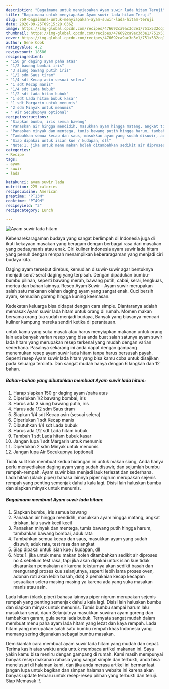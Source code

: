 ```yaml
---
description: "Bagaimana untuk menyiapakan Ayam suwir lada hitam Teruji"
title: "Bagaimana untuk menyiapakan Ayam suwir lada hitam Teruji"
slug: 759-bagaimana-untuk-menyiapakan-ayam-suwir-lada-hitam-teruji
date: 2020-09-25T09:15:28.036Z
image: https://img-global.cpcdn.com/recipes/476692ca9ac3d3e1/751x532cq70/ayam-suwir-lada-hitam-foto-resep-utama.jpg
thumbnail: https://img-global.cpcdn.com/recipes/476692ca9ac3d3e1/751x532cq70/ayam-suwir-lada-hitam-foto-resep-utama.jpg
cover: https://img-global.cpcdn.com/recipes/476692ca9ac3d3e1/751x532cq70/ayam-suwir-lada-hitam-foto-resep-utama.jpg
author: Gene Cook
ratingvalue: 4.2
reviewcount: 18586
recipeingredient:
- "150 gr daging ayam paha atas"
- "1/2 bawang bombai iris"
- "3 siung bawang putih iris"
- "1/2 sdm Saus tiram"
- "1/4 sdt Kecap asin sesuai selera"
- "1 sdt Kecap manis"
- "1/4 sdt Lada bubuk"
- "1/2 sdt Lada hitam bubuk"
- "1 sdt Lada hitam bubuk kasar"
- "1 sdt Margarin untuk menumis"
- "2 sdm Minyak untuk menumis"
- " Air Secukupnya optional"
recipeinstructions:
- "Siapkan bumbu, iris semua bawang"
- "Panaskan air hingga mendidih, masukkan ayam hingga matang, angkat tiriskan, lalu suwir kecil kecil"
- "Panaskan minyak dan mentega, tumis bawang putih hingga harum, tambahkan bawang bombai, aduk rata"
- "Tambahkan semua kecap dan saus, masukkan ayam yang sudah disuwir, aduk rata, test rasa dan angkat"
- "Siap dipakai untuk isian kue / kudapan, dll"
- "Note:1. jika untuk menu makan boleh ditambahkan sedikit air diproses no 4 sebelum test rasa, tapi jika akan dipakai untuk isian kue tidak disarankan pemakaian air karena teksturnya akan sedikit basah dan mengurangi proses kue selanjutnya, seperti lebih lama proses oven, adonan roti akan lebih basah, dsb) 2.pemakaian kecap kecapan sesuaikan selera masing masing ya karena ada yang suka masakan manis atau asin."
categories:
- Recipe
tags:
- ayam
- suwir
- lada

katakunci: ayam suwir lada 
nutrition: 225 calories
recipecuisine: American
preptime: "PT13M"
cooktime: "PT49M"
recipeyield: "3"
recipecategory: Lunch

---
```



![Ayam suwir lada hitam](https://img-global.cpcdn.com/recipes/476692ca9ac3d3e1/751x532cq70/ayam-suwir-lada-hitam-foto-resep-utama.jpg)

Kebenarekaragaman budaya yang sangat berlimpah di Indonesia juga di ikuti kekayaan masakan yang beragam dengan berbagai rasa dari masakan yang pedas,manis atau enak. Ciri kuliner Indonesia ayam suwir lada hitam yang penuh dengan rempah menampilkan keberaragaman yang menjadi ciri budaya kita.


Daging ayam tersebut direbus, kemudian disuwir-suwir agar bentuknya menjadi serat-serat daging yang terpisah. Dengan dipadukan bumbu-bumbu pilihan, seperti bawang merah, bawang putih, cabai, serai, lengkuas, merica dan bahan lainnya. Resep Ayam Suwir - Ayam suwir merupakan salah satu makanan olahan daging ayam yang sangat enak. Cuci bersih ayam, kemudian goreng hingga kuning keemasan.

Kedekatan keluarga bisa didapat dengan cara simple. Diantaranya adalah memasak Ayam suwir lada hitam untuk orang di rumah. Momen makan bersama orang tua sudah menjadi budaya, Banyak yang biasanya mencari kuliner kampung mereka sendiri ketika di perantauan.

untuk kamu yang suka masak atau harus menyiapkan makanan untuk orang lain ada banyak varian resep yang bisa anda buat salah satunya ayam suwir lada hitam yang merupakan resep terkenal yang mudah dengan varian sederhana. Pasalnya sekarang ini anda dapat dengan gampang menemukan resep ayam suwir lada hitam tanpa harus bersusah payah.
Seperti resep Ayam suwir lada hitam yang bisa kamu coba untuk disajikan pada keluarga tercinta. Dan sangat mudah hanya dengan 6 langkah dan 12 bahan.


<!--inarticleads1-->

##### Bahan-bahan yang dibutuhkan membuat Ayam suwir lada hitam:

1. Harap siapkan 150 gr daging ayam /paha atas
1. Diperlukan 1/2 bawang bombai, iris
1. Harus ada 3 siung bawang putih, iris
1. Harus ada 1/2 sdm Saus tiram
1. Siapkan 1/4 sdt Kecap asin (sesuai selera)
1. Diperlukan 1 sdt Kecap manis
1. Dibutuhkan 1/4 sdt Lada bubuk
1. Harus ada 1/2 sdt Lada hitam bubuk
1. Tambah 1 sdt Lada hitam bubuk kasar
1. Jangan lupa 1 sdt Margarin untuk menumis
1. Diperlukan 2 sdm Minyak untuk menumis
1. Jangan lupa  Air Secukupnya (optional)


Tidak sulit kok membuat kedua hidangan ini untuk makan siang, Anda hanya perlu menyediakan daging ayam yang sudah disuwir, dan sejumlah bumbu rempah-rempah. Ayam suwir bisa menjadi lauk terlezat dan sederhana. Lada hitam (black piper) bahasa lainnya piper nigrum merupakan sejenis rempah yang penting semenjak dahulu kala lagi. Disisi lain haluskan bumbu dan siapkan minyak untuk menumis. 

<!--inarticleads2-->

##### Bagaimana membuat  Ayam suwir lada hitam:

1. Siapkan bumbu, iris semua bawang
1. Panaskan air hingga mendidih, masukkan ayam hingga matang, angkat tiriskan, lalu suwir kecil kecil
1. Panaskan minyak dan mentega, tumis bawang putih hingga harum, tambahkan bawang bombai, aduk rata
1. Tambahkan semua kecap dan saus, masukkan ayam yang sudah disuwir, aduk rata, test rasa dan angkat
1. Siap dipakai untuk isian kue / kudapan, dll
1. Note:1. jika untuk menu makan boleh ditambahkan sedikit air diproses no 4 sebelum test rasa, tapi jika akan dipakai untuk isian kue tidak disarankan pemakaian air karena teksturnya akan sedikit basah dan mengurangi proses kue selanjutnya, seperti lebih lama proses oven, adonan roti akan lebih basah, dsb) 2.pemakaian kecap kecapan sesuaikan selera masing masing ya karena ada yang suka masakan manis atau asin.


Lada hitam (black piper) bahasa lainnya piper nigrum merupakan sejenis rempah yang penting semenjak dahulu kala lagi. Disisi lain haluskan bumbu dan siapkan minyak untuk menumis. Tumis bumbu sampai harum lalu masukkan serai, daun Selanjutnya masukkan suwiran ayam goreng dan tambahkan garam, gula serta lada bubuk. Ternyata sangat mudah dalam membuat menu paha ayam lada hitam yang lezat dan kaya rempah. Lada hitam yang merupakan salah satu bumbu rempah khas Indonesia yang memang sering digunakan sebagai bumbu masakan. 

Demikianlah cara membuat ayam suwir lada hitam yang mudah dan cepat. Terima kasih atas waktu anda untuk membaca artikel makanan ini. Saya yakin kamu bisa meniru dengan gampang di rumah. Kami masih mempunyai banyak resep makanan rahasia yang sangat simple dan terbukti, anda bisa menelusuri di halaman kami, dan jika anda merasa artikel ini bermanfaat jangan lupa untuk bagikan dan simpan halaman website ini karena akan banyak update terbaru untuk resep-resep pilihan yang terbukti dan teruji. Siap Memasak !!. 
